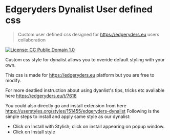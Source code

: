 # Edgeryders Dynalist User defined css
> Custom user defined css designed for https://edgeryders.eu users collaboration 

[![License: CC Public Domain 1.0](https://licensebuttons.net/l/zero/1.0/80x15.png)](https://creativecommons.org/publicdomain/zero/1.0/)

Custom css style for dynalist allows you to overide default styling with your own.

This css is made for https://edgeryders.eu platform but you are free to modify.

For more deatlied instruction about using dyanlist's tips, tricks etc avaliable here https://edgeryders.eu/t/7618

You could also directly go and install extension from here https://userstyles.org/styles/151455/edgeryders-dynalist 
Following is the simple steps to install and apply same style as our dynalist:

* Click on Install with Stylish; click on install appearing on popup window.
* Click on Install style
